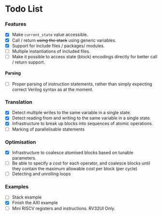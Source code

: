 
# Todo List

### Features

- [X] Make `current_state` value accessible.
- [X] Call / return ~~using the stack~~ using generic variables.
- [X] Support for include files / packages/ modules.
- [ ] Multiple instantiations of included files.
- [ ] Make it possible to access state (block) encodings directly for better
      call / return support.

#### Parsing

- [ ] Proper parsing of instruction statements, rather than simply expecting
      correct Verilog syntax as at the moment.

### Translation

- [X] Detect multiple writes to the same variable in a single state.
- [X] Detect reading from and writing to the same variable in a single state.
- [X] Infrastructure to break up blocks into sequences of atomic operations.
- [ ] Marking of parallelisable statements

### Optimisation

- [X] Infrastructure to coalesce atomised blocks based on tunable parameters.
- [ ] Be able to specify a *cost* for each operator, and coalesce blocks until
      they contain the maximum allowable *cost* per block (per cycle)
- [ ] Detecting and unrolling loops

### Examples

- [ ] Stack example
- [X] Finish the AXI example
- [ ] Mini RISCV registers and instructions. RV32UI Only.
